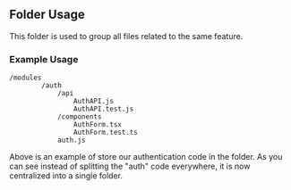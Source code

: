 ## Folder Usage

This folder is used to group all files related to the same feature.

### Example Usage

```
/modules
        /auth
            /api
                AuthAPI.js
                AuthAPI.test.js
            /components
                AuthForm.tsx
                AuthForm.test.ts
            auth.js
```

Above is an example of store our authentication code in the folder. As you can see instead of splitting the "auth" code everywhere, it is now centralized into a single folder.
